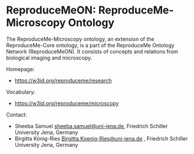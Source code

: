 # ReproduceMeON: ReproduceMe-Microscopy Ontology
The ReproduceMe-Microscopy ontology, an extension of the ReproduceMe-Core ontology, is a part of the ReproduceMe Ontology Network (ReproduceMeON). It consists of concepts and relations from biological imaging and microscopy.

Homepage:
* https://w3id.org/reproduceme/research

Vocabulary:
* https://w3id.org/reproduceme/microscopy

Contact:
* Sheeba Samuel <sheeba.samuel@uni-jena.de>, Friedrich Schiller University Jena, Germany
* Birgitta König-Ries <Birgitta.Koenig-Ries@uni-jena.de> , Friedrich Schiller University Jena, Germany
